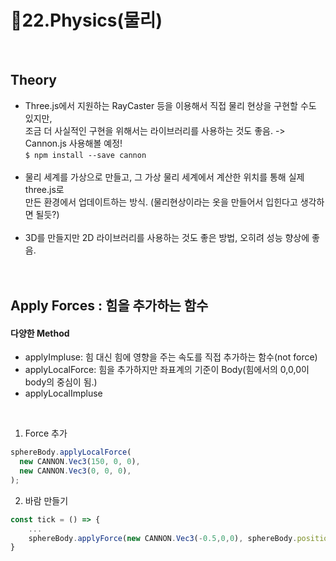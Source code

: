 # 🍎22.Physics(물리)

<br />

<h2> Theory </h2>

- Three.js에서 지원하는 RayCaster 등을 이용해서 직접 물리 현상을 구현할 수도 있지만, <br />
  조금 더 사실적인 구현을 위해서는 라이브러리를 사용하는 것도 좋음. -> Cannon.js 사용해볼 예정!<br />
  `$ npm install --save cannon` <br />
  <br />
- 물리 세계를 가상으로 만들고, 그 가상 물리 세계에서 계산한 위치를 통해 실제 three.js로 <br />
  만든 환경에서 업데이트하는 방식. (물리현상이라는 옷을 만들어서 입힌다고 생각하면 될듯?)<br />
  <br />
- 3D를 만들지만 2D 라이브러리를 사용하는 것도 좋은 방법, 오히려 성능 향상에 좋음. <br />
  <br />
  <br />

<h2> Apply Forces : 힘을 추가하는 함수 </h2>
<h4>다양한 Method</h4>

* applyImpluse: 힘 대신 힘에 영향을 주는 속도를 직접 추가하는 함수(not force) <br />
* applyLocalForce: 힘을 추가하지만 좌표계의 기준이 Body(힘에서의 0,0,0이 body의 중심이 됨.) <br />
* applyLocalImpluse <br />
<br />

1. Force 추가

```javascript
sphereBody.applyLocalForce(
  new CANNON.Vec3(150, 0, 0),
  new CANNON.Vec3(0, 0, 0),
);
```

2. 바람 만들기

```javascript
const tick = () => {
    ...
    sphereBody.applyForce(new CANNON.Vec3(-0.5,0,0), sphereBody.position) ;
}
```
